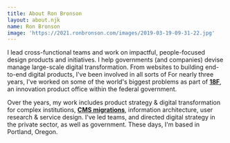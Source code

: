 ```yaml
---
title: About Ron Bronson
layout: about.njk
name: Ron Bronson
image: 'https://2021.ronbronson.com/images/2019-03-19-09-31-22.jpg'
---
```


I lead cross-functional teams and work on impactful, people-focused design products and initiatives. I help governments (and companies) devise manage large-scale digital transformation. From websites to building end-to-end digital products, I've been involved in all sorts of For nearly three years, I've worked on some of the world's biggest problems as part of [**18F**](https://18f.gsa.gov/), an innovation product office within the federal government.

Over the years, my work includes product strategy & digital transformation for complex institutions, [**CMS migrations**](https://www.youtube.com/watch?v=REUJCWpFOcI), information architecture, user research & service design. I've led teams, and directed digital strategy in the private sector, as well as government. These days, I'm based in Portland, Oregon.
